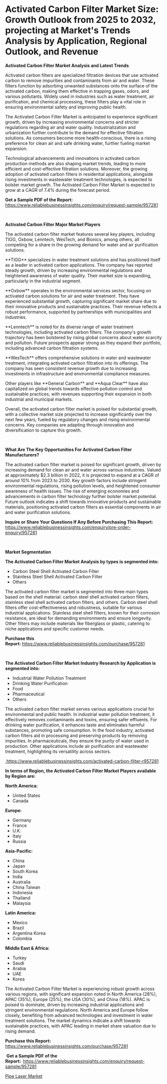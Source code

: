 <p><h1>Activated Carbon Filter Market Size: Growth Outlook from 2025 to 2032, projecting at Market's Trends Analysis by Application, Regional Outlook, and Revenue</h1></p><p><strong>Activated Carbon Filter Market Analysis and Latest Trends</strong></p>
<p><p>Activated carbon filters are specialized filtration devices that use activated carbon to remove impurities and contaminants from air and water. These filters function by adsorbing unwanted substances onto the surface of the activated carbon, making them effective in trapping gases, odors, and various pollutants. Widely used in industries such as water treatment, air purification, and chemical processing, these filters play a vital role in ensuring environmental safety and improving public health.</p><p>The Activated Carbon Filter Market is anticipated to experience significant growth, driven by increasing environmental concerns and stricter regulations regarding air and water quality. Industrialization and urbanization further contribute to the demand for effective filtration solutions. As consumers become more health-conscious, there is a rising preference for clean air and safe drinking water, further fueling market expansion.</p><p>Technological advancements and innovations in activated carbon production methods are also shaping market trends, leading to more efficient and cost-effective filtration solutions. Moreover, the growing adoption of activated carbon filters in residential applications, alongside rising investments in wastewater treatment technologies, is expected to bolster market growth. The Activated Carbon Filter Market is expected to grow at a CAGR of 7.4% during the forecast period.</p></p>
<p><strong>Get a Sample PDF of the Report:&nbsp;</strong> <a href="https://www.reliablebusinessinsights.com/enquiry/request-sample/957281?utm_campaign=2318&utm_medium=2&utm_source=Github&utm_content=ia&utm_term=10042025&utm_id=activated-carbon-filter">https://www.reliablebusinessinsights.com/enquiry/request-sample/957281</a></p>
<p>&nbsp;</p>
<p><strong>Activated Carbon Filter Major Market Players</strong></p>
<p><p>The activated carbon filter market features several key players, including TIGG, Oxbow, Lenntech, WesTech, and Bionics, among others, all competing for a share in the growing demand for water and air purification solutions.</p><p>**TIGG** specializes in water treatment solutions and has positioned itself as a leader in activated carbon applications. The company has reported steady growth, driven by increasing environmental regulations and heightened awareness of water quality. Their market size is expanding, particularly in the industrial segment.</p><p>**Oxbow** operates in the environmental services sector, focusing on activated carbon solutions for air and water treatment. They have experienced substantial growth, capturing significant market share due to their innovative products and sustainable practices. Their revenue reflects a robust performance, supported by partnerships with municipalities and industries.</p><p>**Lenntech** is noted for its diverse range of water treatment technologies, including activated carbon filters. The company's growth trajectory has been bolstered by rising global concerns about water scarcity and pollution. Future prospects appear strong as they expand their portfolio, including advanced carbon filtration systems.</p><p>**WesTech** offers comprehensive solutions in water and wastewater treatment, integrating activated carbon filtration into its offerings. The company has seen consistent revenue growth due to increasing investments in infrastructure and environmental compliance measures.</p><p>Other players like **General Carbon** and **Aqua Clear** have also capitalized on global trends towards effective pollution control and sustainable practices, with revenues supporting their expansion in both industrial and municipal markets.</p><p>Overall, the activated carbon filter market is poised for substantial growth, with a collective market size projected to increase significantly over the next few years, fueled by regulatory changes and rising environmental concerns. Key companies are adapting through innovation and diversification to capture this growth.</p></p>
<p>&nbsp;</p>
<p><strong>What Are The Key Opportunities For Activated Carbon Filter Manufacturers?</strong></p>
<p><p>The activated carbon filter market is poised for significant growth, driven by increasing demand for clean air and water across various industries. Valued at approximately $2.3 billion in 2022, it is projected to expand at a CAGR of around 10% from 2023 to 2030. Key growth factors include stringent environmental regulations, rising pollution levels, and heightened consumer awareness of health issues. The rise of emerging economies and advancements in carbon filter technology further bolster market potential. Future outlook indicates a shift towards innovative products and sustainable materials, positioning activated carbon filters as essential components in air and water purification solutions.</p></p>
<p><strong>Inquire or Share Your Questions If Any Before Purchasing This Report:</strong> <a href="https://www.reliablebusinessinsights.com/enquiry/pre-order-enquiry/957281?utm_campaign=2318&utm_medium=2&utm_source=Github&utm_content=ia&utm_term=10042025&utm_id=activated-carbon-filter">https://www.reliablebusinessinsights.com/enquiry/pre-order-enquiry/957281</a></p>
<p>&nbsp;</p>
<p><strong>Market Segmentation</strong></p>
<p><strong>The Activated Carbon Filter Market Analysis by types is segmented into:</strong></p>
<p><ul><li>Carbon Steel Shell Activated Carbon Filter</li><li>Stainless Steel Shell Activated Carbon Filter</li><li>Others</li></ul></p>
<p><p>The activated carbon filter market is segmented into three main types based on the shell material: carbon steel shell activated carbon filters, stainless steel shell activated carbon filters, and others. Carbon steel shell filters offer cost-effectiveness and robustness, suitable for various industrial applications. Stainless steel shell filters, known for their corrosion resistance, are ideal for demanding environments and ensure longevity. Other filters may include materials like fiberglass or plastic, catering to niche applications and specific customer needs.</p></p>
<p><strong>Purchase this Report:&nbsp;</strong><a href="https://www.reliablebusinessinsights.com/purchase/957281?utm_campaign=2318&utm_medium=2&utm_source=Github&utm_content=ia&utm_term=10042025&utm_id=activated-carbon-filter">https://www.reliablebusinessinsights.com/purchase/957281</a></p>
<p>&nbsp;</p>
<p><strong>The Activated Carbon Filter Market Industry Research by Application is segmented into:</strong></p>
<p><ul><li>Industrial Water Pollution Treatment</li><li>Drinking Water Purification</li><li>Food</li><li>Pharmaceutical</li><li>Others</li></ul></p>
<p><p>The activated carbon filter market serves various applications crucial for environmental and public health. In industrial water pollution treatment, it effectively removes contaminants and toxins, ensuring safer effluents. For drinking water purification, it enhances taste and eliminates harmful substances, promoting safe consumption. In the food industry, activated carbon filters aid in processing and preserving products by removing impurities. In pharmaceuticals, they ensure the purity of water used in production. Other applications include air purification and wastewater treatment, highlighting its versatility across sectors.</p></p>
<p><a href="https://www.reliablebusinessinsights.com/activated-carbon-filter-r957281?utm_campaign=2318&utm_medium=2&utm_source=Github&utm_content=ia&utm_term=10042025&utm_id=activated-carbon-filter">&nbsp;https://www.reliablebusinessinsights.com/activated-carbon-filter-r957281</a></p>
<p><strong>In terms of Region, the Activated Carbon Filter Market Players available by Region are:</strong></p>
<p>
    <p> <strong> North America: </strong>
        <ul>
            <li>United States</li>
            <li>Canada</li>
        </ul>
        </p> 
    <p> <strong> Europe: </strong>
        <ul>
            <li>Germany</li>
            <li>France</li>
            <li>U.K.</li>
            <li>Italy</li>
            <li>Russia</li>
        </ul>
        </p> 
    <p> <strong> Asia-Pacific: </strong>
        <ul>
            <li>China</li>
            <li>Japan</li>
            <li>South Korea</li>
            <li>India</li>
            <li>Australia</li>
            <li>China Taiwan</li>
            <li>Indonesia</li>
            <li>Thailand</li>
            <li>Malaysia</li>
        </ul>
        </p> 
    <p> <strong> Latin America: </strong>
        <ul>
            <li>Mexico</li>
            <li>Brazil</li>
            <li>Argentina Korea</li>
            <li>Colombia</li>
        </ul>
        </p> 
    <p> <strong> Middle East & Africa: </strong>
        <ul>
            <li>Turkey</li>
            <li>Saudi</li>
            <li>Arabia</li>
            <li>UAE</li>
            <li>Korea</li>
        </ul>
    </p>
    </p>
<p><p>The Activated Carbon Filter Market is experiencing robust growth across various regions, with significant expansion noted in North America (28%), APAC (35%), Europe (25%), the USA (30%), and China (18%). APAC is poised to dominate, driven by increasing industrial applications and stringent environmental regulations. North America and Europe follow closely, benefiting from advanced technologies and investment in water treatment solutions. The market dynamics indicate a shift towards sustainable practices, with APAC leading in market share valuation due to rising demand.</p></p>
<p><strong>Purchase this Report: </strong><a href="https://www.reliablebusinessinsights.com/purchase/957281?utm_campaign=2318&utm_medium=2&utm_source=Github&utm_content=ia&utm_term=10042025&utm_id=activated-carbon-filter">https://www.reliablebusinessinsights.com/purchase/957281</a></p>
<p>&nbsp;<strong>Get a Sample PDF of the Report:&nbsp;&nbsp;</strong><a href="https://www.reliablebusinessinsights.com/enquiry/request-sample/957281?utm_campaign=2318&utm_medium=2&utm_source=Github&utm_content=ia&utm_term=10042025&utm_id=activated-carbon-filter">https://www.reliablebusinessinsights.com/enquiry/request-sample/957281</a></p>
<p><strong></strong></p>
<p><p><a href="https://github.com/kelttnandan9/Market-Research-Report-List-1/blob/main/pipe-laser-market.md?utm_campaign=2318&utm_medium=2&utm_source=Github&utm_content=ia&utm_term=10042025&utm_id=activated-carbon-filter">Pipe Laser Market</a></p></p>